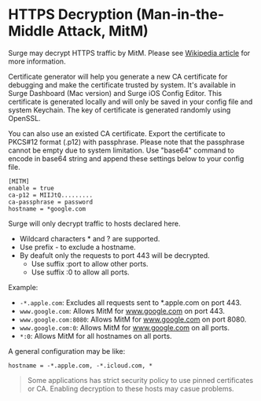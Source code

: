 # HTTPS Decryption (Man-in-the-Middle Attack, MitM)

Surge may decrypt HTTPS traffic by MitM. Please see [Wikipedia article](https://en.wikipedia.org/wiki/Man-in-the-middle_attack) for more information.

Certificate generator will help you generate a new CA certificate for debugging and make the certificate trusted by system. It's available in Surge Dashboard (Mac version) and Surge iOS Config Editor. This certificate is generated locally and will only be saved in your config file and system Keychain. The key of certificate is generated randomly using OpenSSL.

You can also use an existed CA certificate. Export the certificate to PKCS#12 format (.p12) with passphrase. Please note that the passphrase cannot be empty due to system limitation. Use "base64" command to encode in base64 string and append these settings below to your config file.


```
[MITM]
enable = true
ca-p12 = MIIJtQ.........
ca-passphrase = password
hostname = *google.com
```

Surge will only decrypt traffic to hosts declared here.

- Wildcard characters * and ? are supported.
- Use prefix - to exclude a hostname.
- By deafult only the requests to port 443 will be decrypted.
  - Use suffix :port to allow other ports.
  - Use suffix :0 to allow all ports.

Example:
- `-*.apple.com`: Excludes all requests sent to *.apple.com on port 443.
- `www.google.com`: Allows MitM for www.google.com on port 443.
- `www.google.com:8080`: Allows MitM for www.google.com on port 8080.
- `www.google.com:0`: Allows MitM for www.google.com on all ports.
- `*:0`: Allows MitM for all hostnames on all ports. 

A general configuration may be like:

`hostname = -*.apple.com, -*.icloud.com, *`

> Some applications has strict security policy to use pinned certificates or CA. Enabling decryption to these hosts may casue problems.


